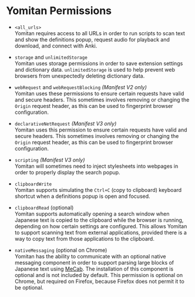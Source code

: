 # Yomitan Permissions

* `<all_urls>` <br>
  Yomitan requires access to all URLs in order to run scripts to scan text and show the definitions popup,
  request audio for playback and download, and connect with Anki.

* `storage` and `unlimitedStorage` <br>
  Yomitan uses storage permissions in order to save extension settings and dictionary data.
  `unlimitedStorage` is used to help prevent web browsers from unexpectedly
  deleting dictionary data.

* `webRequest` and `webRequestBlocking` _(Manifest V2 only)_ <br>
  Yomitan uses these permissions to ensure certain requests have valid and secure headers.
  This sometimes involves removing or changing the `Origin` request header,
  as this can be used to fingerprint browser configuration.

* `declarativeNetRequest` _(Manifest V3 only)_ <br>
  Yomitan uses this permission to ensure certain requests have valid and secure headers.
  This sometimes involves removing or changing the `Origin` request header,
  as this can be used to fingerprint browser configuration.

* `scripting` _(Manifest V3 only)_ <br>
  Yomitan will sometimes need to inject stylesheets into webpages in order to
  properly display the search popup.

* `clipboardWrite` <br>
  Yomitan supports simulating the `Ctrl+C` (copy to clipboard) keyboard shortcut
  when a definitions popup is open and focused.

* `clipboardRead` (optional) <br>
  Yomitan supports automatically opening a search window when Japanese text is copied to the clipboard
  while the browser is running, depending on how certain settings are configured.
  This allows Yomitan to support scanning text from external applications, provided there is a way
  to copy text from those applications to the clipboard.

* `nativeMessaging` (optional on Chrome) <br>
  Yomitan has the ability to communicate with an optional native messaging component in order to support
  parsing large blocks of Japanese text using
  [MeCab](https://en.wikipedia.org/wiki/MeCab).
  The installation of this component is optional and is not included by default.
  This permission is optional on Chrome, but required on Firefox, because Firefox does not permit it to be optional.
